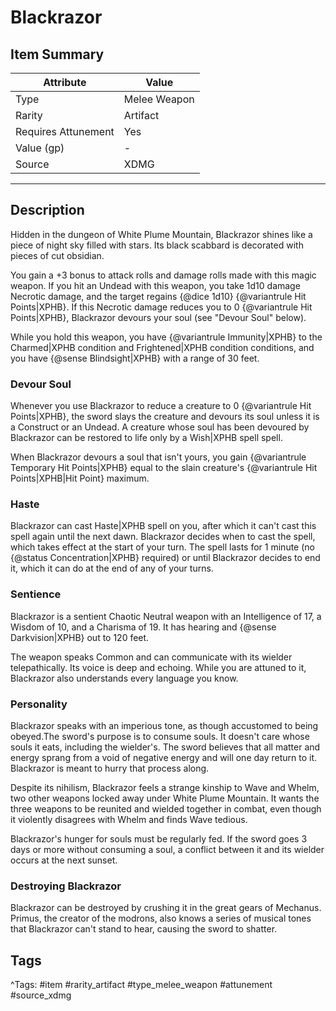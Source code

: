 # Blackrazor

## Item Summary

| Attribute            | Value                        |
|----------------------|------------------------------|
| Type                 | Melee Weapon |
| Rarity               | Artifact             |
| Requires Attunement  | Yes                |
| Value (gp)           | -    |
| Source               | XDMG |

---

## Description

Hidden in the dungeon of White Plume Mountain, Blackrazor shines like a piece of night sky filled with stars. Its black scabbard is decorated with pieces of cut obsidian.

You gain a +3 bonus to attack rolls and damage rolls made with this magic weapon. If you hit an Undead with this weapon, you take 1d10 damage Necrotic damage, and the target regains {@dice 1d10} {@variantrule Hit Points|XPHB}. If this Necrotic damage reduces you to 0 {@variantrule Hit Points|XPHB}, Blackrazor devours your soul (see "Devour Soul" below).

While you hold this weapon, you have {@variantrule Immunity|XPHB} to the Charmed|XPHB condition and Frightened|XPHB condition conditions, and you have {@sense Blindsight|XPHB} with a range of 30 feet.

### Devour Soul

Whenever you use Blackrazor to reduce a creature to 0 {@variantrule Hit Points|XPHB}, the sword slays the creature and devours its soul unless it is a Construct or an Undead. A creature whose soul has been devoured by Blackrazor can be restored to life only by a Wish|XPHB spell spell.

When Blackrazor devours a soul that isn't yours, you gain {@variantrule Temporary Hit Points|XPHB} equal to the slain creature's {@variantrule Hit Points|XPHB|Hit Point} maximum.

### Haste

Blackrazor can cast Haste|XPHB spell on you, after which it can't cast this spell again until the next dawn. Blackrazor decides when to cast the spell, which takes effect at the start of your turn. The spell lasts for 1 minute (no {@status Concentration|XPHB} required) or until Blackrazor decides to end it, which it can do at the end of any of your turns.

### Sentience

Blackrazor is a sentient Chaotic Neutral weapon with an Intelligence of 17, a Wisdom of 10, and a Charisma of 19. It has hearing and {@sense Darkvision|XPHB} out to 120 feet.

The weapon speaks Common and can communicate with its wielder telepathically. Its voice is deep and echoing. While you are attuned to it, Blackrazor also understands every language you know.

### Personality

Blackrazor speaks with an imperious tone, as though accustomed to being obeyed.The sword's purpose is to consume souls. It doesn't care whose souls it eats, including the wielder's. The sword believes that all matter and energy sprang from a void of negative energy and will one day return to it. Blackrazor is meant to hurry that process along.

Despite its nihilism, Blackrazor feels a strange kinship to Wave and Whelm, two other weapons locked away under White Plume Mountain. It wants the three weapons to be reunited and wielded together in combat, even though it violently disagrees with Whelm and finds Wave tedious.

Blackrazor's hunger for souls must be regularly fed. If the sword goes 3 days or more without consuming a soul, a conflict between it and its wielder occurs at the next sunset.

### Destroying Blackrazor

Blackrazor can be destroyed by crushing it in the great gears of Mechanus. Primus, the creator of the modrons, also knows a series of musical tones that Blackrazor can't stand to hear, causing the sword to shatter.

## Tags

^Tags: #item #rarity_artifact #type_melee_weapon #attunement #source_xdmg
